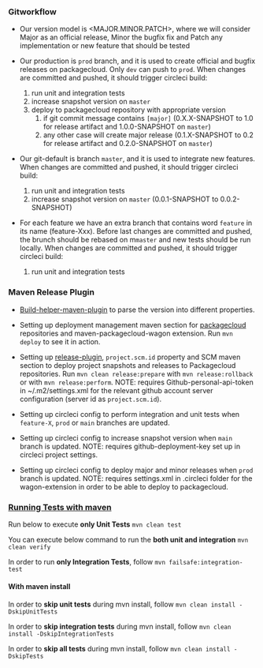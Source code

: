 ### Gitworkflow

- Our version model is <MAJOR.MINOR.PATCH>, where we will consider Major as an official release, Minor the bugfix fix and Patch any implementation or new feature that should be tested

- Our production is `prod` branch, and it is used to create official and bugfix releases on packagecloud. Only `dev` can push to `prod`. When changes are committed and pushed, it should trigger circleci build:

   1. run unit and integration tests
   2. increase snapshot version on `master`
   3. deploy to packagecloud repository with appropriate version
      1. if git commit message contains `[major]` (0.X.X-SNAPSHOT to 1.0 for release artifact and 1.0.0-SNAPSHOT on `master`)
      2. any other case will create major release (0.1.X-SNAPSHOT to 0.2 for release artifact and 0.2.0-SNAPSHOT on `master`)
   
- Our git-default is branch `master`, and it is used to integrate new features. When changes are committed and pushed, it should trigger circleci build:

   1. run unit and integration tests 
   2. increase snapshot version on `master` (0.0.1-SNAPSHOT to 0.0.2-SNAPSHOT)

- For each feature we have an extra branch that contains word `feature` in its name (feature-Xxx). Before last changes are committed and pushed, the brunch should be rebased on m`master` and new tests should be run locally. When changes are committed and pushed, it should trigger circleci build:

   1. run unit and integration tests


### Maven Release Plugin

- [Build-helper-maven-plugin](https://www.mojohaus.org/build-helper-maven-plugin/index.html) to parse the version into different properties.

- Setting up deployment management maven section for [packagecloud](https://packagecloud.io/nikakar) repositories and maven-packagecloud-wagon extension. Run `mvn deploy` to see it in action.

- Setting up [release-plugin](https://maven.apache.org/maven-release/maven-release-plugin/index.html), `project.scm.id` property and SCM maven section to deploy project snapshots and releases to Packagecloud repositories. Run `mvn clean release:prepare` with `mvn release:rollback` or with `mvn release:perform`. NOTE: requires Github-personal-api-token in ~/.m2/settings.xml for the relevant github account server configuration (server id as `project.scm.id`).

- Setting up circleci config to perform integration and unit tests when `feature-X`, `prod` or `main` branches are updated. 

- Setting up circleci config to increase snapshot version when `main` branch is updated. NOTE: requires github-deployment-key set up in circleci project settings.

- Setting up circleci config to deploy major and minor releases when `prod` branch is updated. NOTE: requires settings.xml in .circleci folder for the wagon-extension in order to be able to deploy to packagecloud.


### [Running Tests with maven](https://stackoverflow.com/questions/1399240/how-do-i-get-my-maven-integration-tests-to-run)

Run below to execute **only Unit Tests** `mvn clean test`

You can execute below command to run the **both unit and integration** `mvn clean verify`

In order to run **only Integration Tests**, follow `mvn failsafe:integration-test`

#### With maven install

In order to **skip unit tests** during mvn install, follow `mvn clean install -DskipUnitTests`

In order to **skip integration tests** during mvn install, follow `mvn clean install -DskipIntegrationTests`

In order to **skip all tests** during mvn install, follow `mvn clean install -DskipTests`
